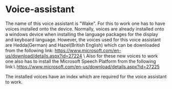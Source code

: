 # Voice-assistant

The name of this voice assistant is "Wake".
For this to work one has to have voices installed onto the device. Normally, voices are already installed onto a windows device when installing the language packages for the display and keyboard language.
However, the voices used for this voice assistant are Hedda(German) and Hazel(British English) which can be downloaded from the following link:
https://www.microsoft.com/en-us/download/details.aspx?id=27224
\\
Also for these new voices to work one also has to install the Microsoft Speech Platform from the following link:\\
https://www.microsoft.com/en-us/download/details.aspx?id=27225

The installed voices have an index which are required for the voice assistant to work. 
